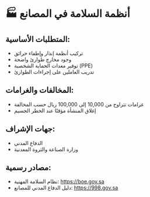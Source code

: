 # 🏭 أنظمة السلامة في المصانع

## المتطلبات الأساسية:
- تركيب أنظمة إنذار وإطفاء حرائق
- وجود مخارج طوارئ واضحة
- توفير معدات الحماية الشخصية (PPE)
- تدريب العاملين على إجراءات الطوارئ

## المخالفات والغرامات:
- غرامات تتراوح من 10,000 إلى 100,000 ريال حسب المخالفة
- إغلاق المنشأة مؤقتًا عند الخطر الجسيم

## جهات الإشراف:
- الدفاع المدني
- وزارة الصناعة والثروة المعدنية

## مصادر رسمية:
- نظام السلامة المهنية: https://boe.gov.sa
- دليل الدفاع المدني للمصانع: https://998.gov.sa
